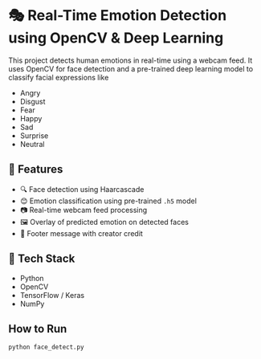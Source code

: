 # 🎭 Real-Time Emotion Detection using OpenCV & Deep Learning

This project detects human emotions in real-time using a webcam feed. It uses OpenCV for face detection and a pre-trained deep learning model to classify facial expressions like 
- Angry
- Disgust
- Fear
- Happy
- Sad
- Surprise
- Neutral

## 🚀 Features

- 🔍 Face detection using Haarcascade
- 😊 Emotion classification using pre-trained `.h5` model
- 📷 Real-time webcam feed processing
- 🖼️ Overlay of predicted emotion on detected faces
- 📌 Footer message with creator credit

## 🧠 Tech Stack

- Python
- OpenCV
- TensorFlow / Keras
- NumPy

## How to Run
```bash
python face_detect.py